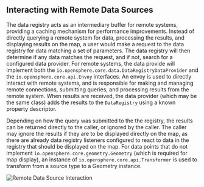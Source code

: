 
Interacting with Remote Data Sources
------------------------------------
The data registry acts as an intermediary buffer for remote systems, providing a caching mechanism for performance improvements. Instead of directly querying a remote system for data, processing the results, and displaying results on the map, a user would make a request to the data registry for data matching a set of parameters. The data registry will then determine if any data matches the request, and if not, search for a configured data provider. For remote systems, the data provide will implement both the `io.opensphere.core.data.DataRegistryDataProvider` and the `io.opensphere.core.api.Envoy` interfaces. An envoy is used to directly interact with remote systems, and is responsible for making and managing remote connections, submitting queries, and processing results from the remote system. When results are received, the data provider (which may be the same class) adds the results to the `DataRegistry` using a known property descriptor. 

Depending on how the query was submitted to the the registry, the results can be returned directly to the caller, or ignored by the caller. The caller may ignore the results if they are to be displayed directly on the map, as there are already data registry listeners configured to react to data in the registry that should be displayed on the map. For data points that do not implement `io.opensphere.core.geometry.Geometry` (which is required for map display), an instance of `io.opensphere.core.api.Transformer` is used to transform from a source type to a Geometry instance. 

![Remote Data Source Interaction](images/DataSourceInteraction.png "Notional Data Source Interaction")

 

